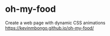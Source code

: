 # oh-my-food
Create a web page with dynamic CSS animations
https://kevinmbongo.github.io/oh-my-food/
